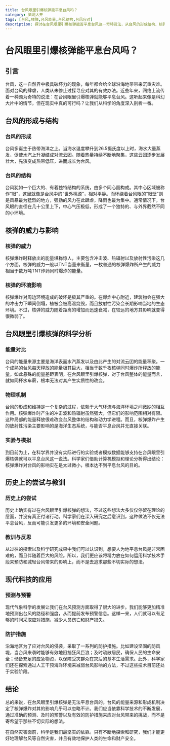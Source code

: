 ```yaml
---
title: 台风眼里引爆核弹能平息台风吗？
category: 脑洞大开
tags: [台风,核弹,台风能量,台风结构,台风应对]
description: 探讨在台风眼里引爆核弹能否平息台风这一奇特说法，从台风的形成结构、核弹的威力影响等多方面进行科学分析，阐述为何此方法不可行及现代应对台风的科学手段。
---
```


# 台风眼里引爆核弹能平息台风吗？

## 引言

台风，这一自然界中极具破坏力的现象，每年都会给全球沿海地带带来沉重灾难。面对台风的肆虐，人类从未停止过探寻应对其的有效办法。近些年来，网络上流传着一种颇为奇特的说法：在台风眼里引爆核弹就能够平息台风。这听起来像是科幻大片中的情节，但在现实中真的可行吗？让我们从科学的角度深入剖析一番。

## 台风的形成与结构

### 台风的形成

台风多诞生于热带海洋之上。当海水温度攀升到26.5摄氏度以上时，海水大量蒸发，促使水汽上升凝结成对流云团。随着热量持续不断地聚集，这些云团逐步发展壮大，先演变成热带低压，进而成长为台风。

### 台风的结构

台风犹如一个巨大的、有着独特结构的系统，由多个同心圆构成。其中心区域被称作“眼”，这里就像是台风中的“世外桃源”，相对平静。而环绕着台风眼的“眼壁”则是风暴最为猛烈的地方，强劲的风力在此肆虐，降雨也最为集中。通常情况下，台风眼的直径在几十公里上下，中心气压极低，形成了一个独特的、与外界截然不同的小环境。

## 核弹的威力与影响

### 核弹的威力

核弹爆炸时释放出的能量堪称惊人，主要包含冲击波、热辐射以及放射性污染这几个方面。核弹的威力一般以TNT当量来衡量，一枚普通的核弹爆炸所产生的威力相当于数万吨TNT炸药同时爆炸的能量。

### 核弹的环境影响

核弹爆炸对周边环境造成的破坏是极其严重的。在爆炸中心附近，建筑物会在强大的冲击力下瞬间倒塌，植被会被高温烧毁，而且放射性污染会长期影响当地的生态环境。不过，核弹的威力随着距离的增加而迅速衰减，在较远的地方其影响就变得很微弱了。

## 台风眼里引爆核弹的科学分析

### 能量对比

台风的能量来源主要是海洋表面水汽蒸发以及由此产生的对流云团的能量积聚。一个成熟的台风每天释放的能量极其巨大，相当于数千枚核弹同时爆炸所释放的能量。如此悬殊的能量差距表明，在台风眼里引爆核弹，对于台风整体的能量而言，就如同杯水车薪，根本无法对其产生实质性的改变。

### 物理机制

台风的形成和维持是一个复杂的过程，依赖于大气环流与海洋环境之间微妙的相互作用。核弹爆炸时产生的冲击波和热辐射虽然强大，但它们的影响范围相对有限。这种局部的能量释放很难改变台风整体的结构和动力学进程。而且，核弹爆炸产生的放射性污染主要影响的是海洋生态系统，与能否平息台风并无直接关联。

### 实验与模拟

到目前为止，在科学界并没有实际进行的实验或者模拟数据能够支持在台风眼里引爆核弹就可以平息台风这一说法。科学家们借助计算机模拟和理论分析得出结论：核弹爆炸对台风的影响实在是太过微小，根本达不到平息台风的目的。

## 历史上的尝试与教训

### 历史上的尝试

历史上确实有过在台风眼里引爆核弹的想法，不过这些想法大多仅仅停留在理论的层面，并没有真正付诸行动。科学家们在深入研究之后意识到，这种做法不仅无法平息台风，反而可能引发更多的环境和安全问题。

### 教训与反思

从过往的探索以及科学研究成果中我们可以认识到，想要人为地平息台风是非常困难的，而且伴随着巨大的风险。所以，我们更应该将精力放在如何运用科学技术手段来预防和减轻台风带来的影响上，而不是去追求那些不切实际的想法。

## 现代科技的应用

### 预测与预警

现代气象科学的发展让我们在台风预测方面取得了很大的进步。我们能够更加精准地预测出台风的路径和强度，从而提前发布预警信息。这样一来，人们就可以有足够的时间采取应对措施，减少人员伤亡和财产损失。

### 防护措施

沿海地区为了应对台风的侵袭，采取了一系列的防护措施。比如建设坚固的防风堤，当台风来袭时能够有效地阻挡狂风巨浪；及时疏散居民，确保人民的生命安全；储备充足的应急物资，以保障受灾群众在灾后的基本生活需求。此外，科学家们还在探索通过人工干预海洋环境来减弱台风影响的方法，不过这些技术目前还处于实验阶段。

## 结论

总的来说，在台风眼里引爆核弹是无法平息台风的。台风的能量来源和形成机制决定了核弹爆炸对其的影响几乎可以忽略不计。我们应当依靠科学技术的不断发展，通过准确的预测、及时的预警以及有效的防护措施来应对台风带来的挑战，而不是寄希望于那些不切实际的想法。

在自然灾害面前，科学是我们最坚实的依靠。只有不断地探索和研究，我们才能更好地理解台风等自然灾害，并且有效地保护人类的生命和财产安全。
